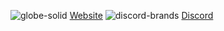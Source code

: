 ![globe-solid](https://user-images.githubusercontent.com/83478397/152672275-3255f770-2e16-41e7-87f8-d4867b624b8b.png) [Website](https://sparkplug.pro)
![discord-brands](https://user-images.githubusercontent.com/83478397/152672276-f98989c2-a400-4ff7-8b0f-ba744b560d8f.png) [Discord](https://discord.gg/k59wgqsBFz)
